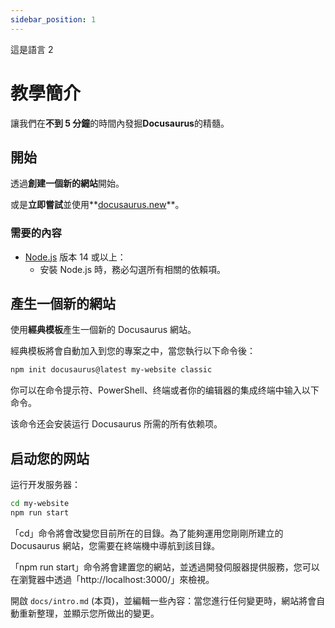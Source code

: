 ```yaml
---
sidebar_position: 1
---
```


這是語言 2

# 教學簡介

讓我們在**不到 5 分鐘**的時間內發掘**Docusaurus**的精髓。

## 開始

透過**創建一個新的網站**開始。

或是**立即嘗試**並使用**[docusaurus.new](https://docusaurus.new)**。

### 需要的內容

- [Node.js](https://nodejs.org/en/download/) 版本 14 或以上：
  - 安裝 Node.js 時，務必勾選所有相關的依賴項。

## 產生一個新的網站

使用**經典模板**產生一個新的 Docusaurus 網站。

經典模板將會自動加入到您的專案之中，當您執行以下命令後：

```bash
npm init docusaurus@latest my-website classic
```

你可以在命令提示符、PowerShell、终端或者你的编辑器的集成终端中输入以下命令。

该命令还会安装运行 Docusaurus 所需的所有依赖项。

## 启动您的网站

运行开发服务器：

```bash
cd my-website
npm run start
```

「cd」命令將會改變您目前所在的目錄。為了能夠運用您剛剛所建立的 Docusaurus 網站，您需要在終端機中導航到該目錄。

「npm run start」命令將會建置您的網站，並透過開發伺服器提供服務，您可以在瀏覽器中透過「http://localhost:3000/」來檢視。

開啟 `docs/intro.md` (本頁)，並編輯一些內容：當您進行任何變更時，網站將會自動重新整理，並顯示您所做出的變更。
